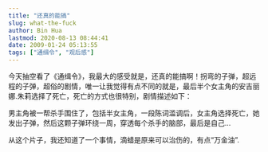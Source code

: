 ```yaml
---
title: "还真的能搞"
slug: what-the-fuck
author: Bin Hua
lastmod: 2020-08-13 08:44:41
date: 2009-01-24 05:13:55
tags: ["通缉令", "观后感"]
---
```


今天抽空看了《通缉令》，我最大的感受就是，还真的能搞啊！拐弯的子弹，超远程的子弹，超俗的剧情，唯一让我觉得有点不同的就是，最后半个女主角的安吉丽娜.朱莉选择了死亡，死亡的方式也很特别，剧情描述如下：

男主角被一帮杀手围住了，包括半女主角，一段陈词滥调后，女主角选择死亡，她发出子弹，然后这颗子弹环绕一周，穿透每个杀手的脑部，最后是自己...

从这个片子，我还知道了一个事情，滴蜡是原来可以治伤的，有点“万金油”.